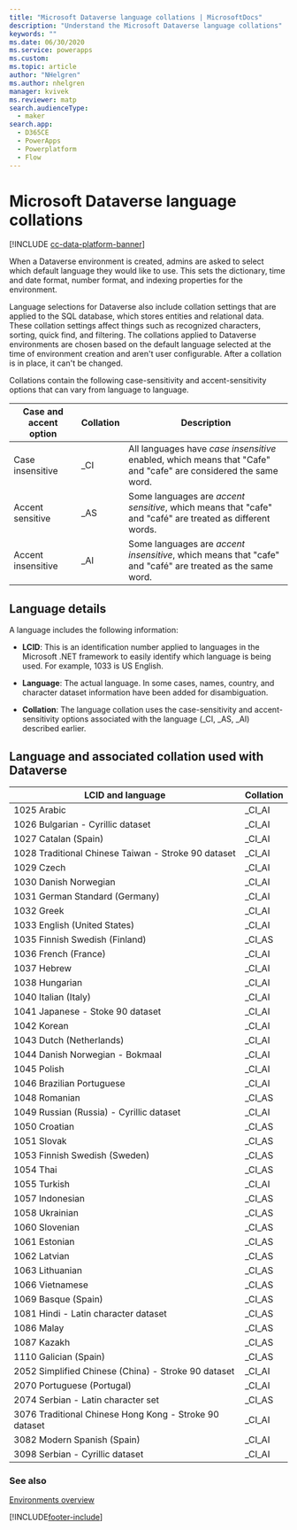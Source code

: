 ```yaml
---
title: "Microsoft Dataverse language collations | MicrosoftDocs"
description: "Understand the Microsoft Dataverse language collations"
keywords: ""
ms.date: 06/30/2020
ms.service: powerapps
ms.custom: 
ms.topic: article
author: "NHelgren"
ms.author: nhelgren
manager: kvivek
ms.reviewer: matp
search.audienceType: 
  - maker
search.app:
  - D365CE
  - PowerApps
  - Powerplatform
  - Flow
---
```

# Microsoft Dataverse language collations

[!INCLUDE [cc-data-platform-banner](../includes/cc-data-platform-banner.md)]

When a Dataverse environment is created, admins are asked to select which default language they would like to use. This sets the dictionary, time and date
format, number format, and indexing properties for the environment.

Language selections for Dataverse also include collation settings that are applied to the SQL database, which stores entities and relational data. These collation settings affect things such as recognized characters, sorting, quick find, and filtering. The collations applied to Dataverse environments are chosen based on the default language selected at the time of environment creation and aren't user configurable. After a collation is in place, it can't be changed.

Collations contain the following case-sensitivity and accent-sensitivity options that can vary from language to language.

|Case and accent option  |Collation  |Description  |
|---------|---------|---------|
|Case insensitive     | _CI        | All languages have *case insensitive* enabled, which means that "Cafe" and "cafe" are considered the same word.        |
|Accent sensitive     | _AS        |  Some languages are *accent sensitive*, which means that "cafe" and "café" are treated as different words.       |
|Accent insensitive     | _AI        | Some languages are *accent insensitive*, which means that "cafe" and "café" are treated as the same word.        |


## Language details

A language includes the following information: 

- **LCID**: This is an identification number applied to languages in the Microsoft .NET framework to easily identify which language is being used. For example, 1033 is US English.

- **Language**: The actual language. In some cases, names, country, and character dataset information have been added for disambiguation.

- **Collation**: The language collation uses the case-sensitivity and accent-sensitivity options associated with the language (_CI, _AS, _AI) described earlier. 

## Language and associated collation used with Dataverse

| **LCID and language**                       | **Collation** |
|--------------------------------------------------------|---------------|
| 1025 Arabic                                            | \_CI_AI       |
| 1026 Bulgarian - Cyrillic dataset                      | \_CI_AI       |
| 1027 Catalan (Spain)                                   | \_CI_AI       |
| 1028 Traditional Chinese Taiwan - Stroke 90 dataset    | \_CI_AI       |
| 1029 Czech                                             | \_CI_AI       |
| 1030 Danish Norwegian                                  | \_CI_AI       |
| 1031 German Standard (Germany)                         | \_CI_AI       |
| 1032 Greek                                             | \_CI_AI       |
| 1033 English (United States)                           | \_CI_AI       |
| 1035 Finnish Swedish (Finland)                         | \_CI_AS       |
| 1036 French (France)                                   | \_CI_AI       |
| 1037 Hebrew                                            | \_CI_AI       |
| 1038 Hungarian                                         | \_CI_AI       |
| 1040 Italian (Italy)                                   | \_CI_AI       |
| 1041 Japanese - Stoke 90 dataset                       | \_CI_AI       |
| 1042 Korean                                            | \_CI_AI       |
| 1043 Dutch (Netherlands)                               | \_CI_AI       |
| 1044 Danish Norwegian - Bokmaal                        | \_CI_AI       |
| 1045 Polish                                            | \_CI_AI       |
| 1046 Brazilian Portuguese                              | \_CI_AI       |
| 1048 Romanian                                          | \_CI_AS       |
| 1049 Russian (Russia) - Cyrillic dataset               | \_CI_AI       |
| 1050 Croatian                                          | \_CI_AS       |
| 1051 Slovak                                            | \_CI_AS       |
| 1053 Finnish Swedish (Sweden)                          | \_CI_AS       |
| 1054 Thai                                              | \_CI_AS       |
| 1055 Turkish                                           | \_CI_AI       |
| 1057 Indonesian                                        | \_CI_AS       |
| 1058 Ukrainian                                         | \_CI_AS       |
| 1060 Slovenian                                         | \_CI_AS       |
| 1061 Estonian                                          | \_CI_AS       |
| 1062 Latvian                                           | \_CI_AS       |
| 1063 Lithuanian                                        | \_CI_AS       |
| 1066 Vietnamese                                        | \_CI_AS       |
| 1069 Basque (Spain)                                    | \_CI_AS       |
| 1081 Hindi - Latin character dataset                   | \_CI_AS       |
| 1086 Malay                                             | \_CI_AS       |
| 1087 Kazakh                                            | \_CI_AS       |
| 1110 Galician (Spain)                                  | \_CI_AS       |
| 2052 Simplified Chinese (China) - Stroke 90 dataset    | \_CI_AI       |
| 2070 Portuguese (Portugal)                             | \_CI_AI       |
| 2074 Serbian - Latin character set                     | \_CI_AS       |
| 3076 Traditional Chinese Hong Kong - Stroke 90 dataset | \_CI_AI       |
| 3082 Modern Spanish (Spain)                            | \_CI_AI       |
| 3098 Serbian - Cyrillic dataset                        | \_CI_AI       |


### See also

[Environments overview](environments-overview.md)


[!INCLUDE[footer-include](../includes/footer-banner.md)]